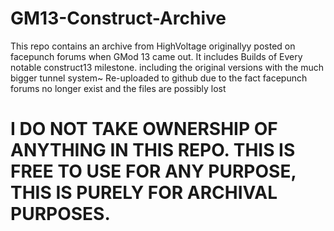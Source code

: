 # GM13-Construct-Archive
This repo contains an archive from HighVoltage originallyy posted on facepunch forums when GMod 13 came out.
It includes Builds of Every notable construct13 milestone. including the original versions with the much bigger tunnel system~
Re-uploaded to github due to the fact facepunch forums no longer exist and the files are possibly lost 

# I DO NOT TAKE OWNERSHIP OF ANYTHING IN THIS REPO. THIS IS FREE TO USE FOR ANY PURPOSE, THIS IS PURELY FOR ARCHIVAL PURPOSES.
